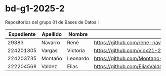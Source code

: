 # bd-g1-2025-2
Repositorios del grupo 01 de Bases de Datos I

|Expediente  |Apellido   |Nombre|repositorio                                     |
|---|---|---|---|
|29383       |Navarro    |René  |https://github.com/rene-navarro/bd-g1-2025-2.git|
|224201305|Vargas|Victoria|https://github.com/vicx21-21/base_de_datos|
|224203735|Montaño|Leonardo|https://github.com/Montano-Lares-Leonardo/Bases-De-Datos|
|222204568|Valdez|Elias|https://github.com/EliasValdezMiranda/Bases_de_Datos_I_Elias_Valdez_Miranda.git|
